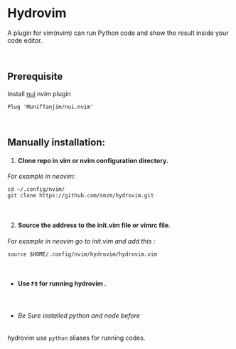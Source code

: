 # Hydrovim
A plugin for vim(nvim) can run Python code and show the result inside your code editor.

<br>

## Prerequisite
Install [nui](https://github.com/MunifTanjim/nui.nvim) nvim plugin
```vim
Plug 'MunifTanjim/nui.nvim'
```

<br>

## Manually installation:

1. #### Clone repo in vim or nvim configuration directory.
 
*For example in neovim:*
```
cd ~/.config/nvim/
git clone https://github.com/smzm/hydrovim.git
```
<br>

2. #### Source the address to the init.vim file or vimrc file.

*For example in neovim go to init.vim and add this :*
  
``` 
source $HOME/.config/nvim/hydrovim/hydrovim.vim
```


<br>

- #### Use ```F8``` for running hydrovim .

<br>

- ###### Be Sure installed python and node before
hydrovim use ```python``` aliases for running codes.
